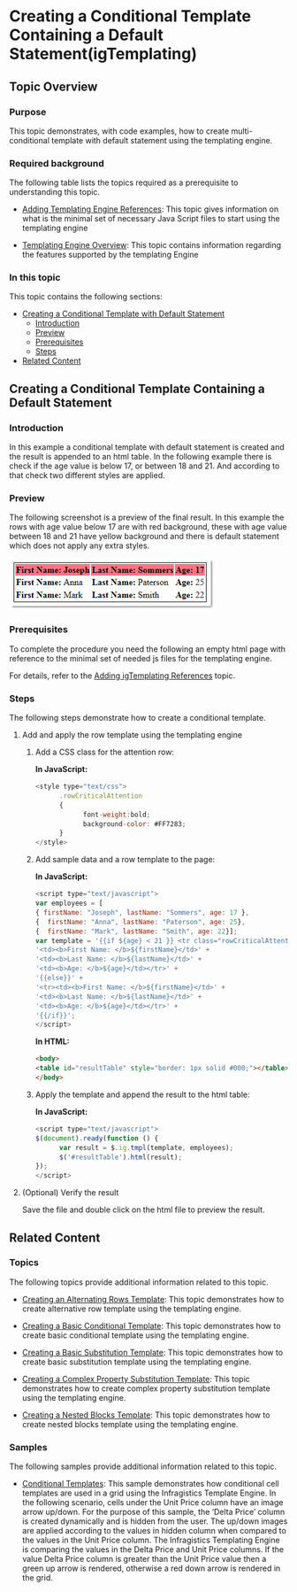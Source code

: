 ﻿<!--
|metadata|
{
    "fileName": "creating-conditional-template-containing-default-statement",
    "controlName": "igTemplating Engine",
    "tags": ["How Do I","Templating"]
}
|metadata|
-->

# Creating a Conditional Template Containing a Default Statement(igTemplating)


## Topic Overview
### Purpose

This topic demonstrates, with code examples, how to create multi-conditional template with default statement using the templating engine.

### Required background

The following table lists the topics required as a prerequisite to understanding this topic.

- [Adding Templating Engine References](Adding-igTemplating-References.html): This topic gives information on what is the minimal set of necessary Java Script files to start using the templating engine

- [Templating Engine Overview](igTemplating-Overview.html): This topic contains information regarding the features supported by the templating Engine



### In this topic

This topic contains the following sections:

-   [Creating a Conditional Template with Default Statement](#conditional-template-default-statement)
    -   [Introduction](#introduction)
    -   [Preview](#preview)
    -   [Prerequisites](#prerequisites)
    -   [Steps](#steps)
-   [Related Content](#related-content)



## <a id="conditional-template-default-statement"></a>Creating a Conditional Template Containing a Default Statement
### <a id="introduction"></a>Introduction

In this example a conditional template with default statement is created and the result is appended to an html table. In the following example there is check if the age value is below 17, or between 18 and 21. And according to that check two different styles are applied.

### <a id="preview"></a>Preview

The following screenshot is a preview of the final result. In this example the rows with age value below 17 are with red background, these with age value between 18 and 21 have yellow background and there is default statement which does not apply any extra styles.

![](images/%28Walkthrough%29Creating_Conditional_Template_With_Default_Statement_1.png)

### <a id="prerequisites"></a>Prerequisites

To complete the procedure you need the following an empty html page with reference to the minimal set of needed js files for the templating engine.

For details, refer to the [Adding igTemplating References](Adding-igTemplating-References.html) topic.

### <a id="steps"></a>Steps

The following steps demonstrate how to create a conditional template.

1.  Add and apply the row template using the templating engine

	1. Add a CSS class for the attention row:
		
		**In JavaScript:**
		
		```js
		<style type="text/css">
		      .rowCriticalAttention
		      {
		            font-weight:bold;
		            background-color: #FF7283;
		      }
		</style>
		```
	
	2. Add sample data and a row template to the page:
	
		**In JavaScript:**
		
		```js
		<script type="text/javascript">
		var employees = [
		{ firstName: "Joseph", lastName: "Sommers", age: 17 },
		{  firstName: "Anna", lastName: "Paterson", age: 25}, 
		{  firstName: "Mark", lastName: "Smith", age: 22}];
		var template = '{{if ${age} < 21 }} <tr class="rowCriticalAttention">' +
		'<td><b>First Name: </b>${firstName}</td>' +
		'<td><b>Last Name: </b>${lastName}</td>' +
		'<td><b>Age: </b>${age}</td></tr>' +
		'{{else}}' +
		'<tr><td><b>First Name: </b>${firstName}</td>' +
		'<td><b>Last Name: </b>${lastName}</td>' +
		'<td><b>Age: </b>${age}</td></tr>' +
		'{{/if}}';
		</script>
		```
		
		**In HTML:**
		
		```html
		<body>
		<table id="resultTable" style="border: 1px solid #000;"></table>
		</body>
		```
	
	3. Apply the template and append the result to the html table:
	
		**In JavaScript:**
		
		```js
		<script type="text/javascript">
		$(document).ready(function () {
		      var result = $.ig.tmpl(template, employees);
		      $('#resultTable').html(result);
		});
		</script>
		```

2.  (Optional) Verify the result

	Save the file and double click on the html file to preview the result.



## <a id="related-content"></a>Related Content
### Topics

The following topics provide additional information related to this topic.

- [Creating an Alternating Rows Template](Creating-an-Alternating-Rows-Template-%28igTemplating%29.html): This topic demonstrates how to create alternative row template using the templating engine.

- [Creating a Basic Conditional Template](Creating-Basic-Conditional-Template.html): This topic demonstrates how to create basic conditional template using the templating engine.

- [Creating a Basic Substitution Template](Creating-Basic-Substitution-Template.html): This topic demonstrates how to create basic substitution template using the templating engine.

- [Creating a Complex Property Substitution Template](Creating-Complex-Property-Substitution-Template.html): This topic demonstrates how to create complex property substitution template using the templating engine.

- [Creating a Nested Blocks Template](Creating-Nested-Blocks-Template.html): This topic demonstrates how to create nested blocks template using the templating engine.



### Samples

The following samples provide additional information related to this topic.

- [Conditional Templates](%%SamplesUrl%%/templating-engine/conditional-templates): This sample demonstrates how conditional cell templates are used in a grid using the Infragistics Template Engine. In the following scenario, cells under the Unit Price column have an image arrow up/down. For the purpose of this sample, the ‘Delta Price’ column is created dynamically and is hidden from the user. The up/down images are applied according to the values in hidden column when compared to the values in the Unit Price column. The Infragistics Templating Engine is comparing the values in the Delta Price and Unit Price columns. If the value Delta Price column is greater than the Unit Price value then a green up arrow is rendered, otherwise a red down arrow is rendered in the grid.





 

 


